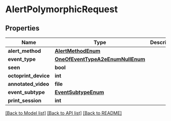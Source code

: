 # AlertPolymorphicRequest

## Properties
Name | Type | Description | Notes
------------ | ------------- | ------------- | -------------
**alert_method** | [**AlertMethodEnum**](AlertMethodEnum.md) |  | 
**event_type** | [**OneOfEventTypeA2eEnumNullEnum**](OneOfEventTypeA2eEnumNullEnum.md) |  | [optional] 
**seen** | **bool** |  | [optional] 
**octoprint_device** | **int** |  | [optional] 
**annotated_video** | **file** |  | 
**event_subtype** | [**EventSubtypeEnum**](EventSubtypeEnum.md) |  | 
**print_session** | **int** |  | 

[[Back to Model list]](../README.md#documentation-for-models) [[Back to API list]](../README.md#documentation-for-api-endpoints) [[Back to README]](../README.md)


